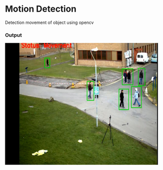 # Motion Detection

Detection movement of object using opencv


### Output
<p align="left"> 
  <kbd>
    <a href="https://github.com/okoliechykwuka/Motion-detection/blob/master/" target="_blank"><img src="output_frame.JPG" height = "400">
  </a>
  </kbd>
</p>
